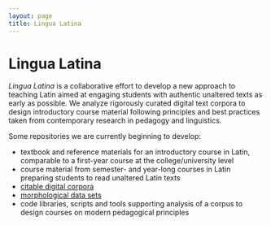 ```yaml
---
layout: page
title: Lingua Latina
---
```


# Lingua Latina

*Lingua Latina* is a collaborative effort to develop a new approach to teaching Latin aimed at engaging students with authentic unaltered texts as early as possible.   We analyze rigorously curated digital text corpora to design introductory course material following principles and best practices taken from contemporary research in pedagogy and linguistics.

Some repositories we are currently beginning to develop:

- textbook and reference materials for an introductory course in Latin, comparable to a first-year course at the college/university level
- course material from semester- and year-long courses in Latin preparing students to read unaltered Latin texts
- [citable digital corpora](https://lingualatina.github.io/texts/)
- [morphological data sets](https://lingualatina.github.io/morphology/)
- code libraries, scripts and tools supporting analysis of a corpus to design courses on modern pedagogical principles
